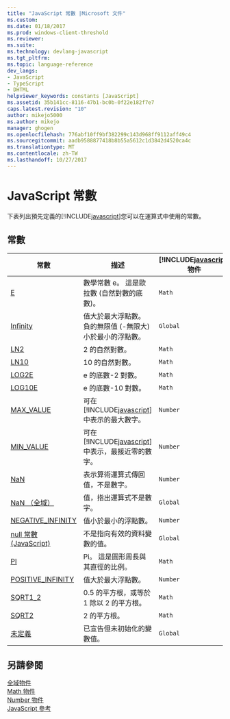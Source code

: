 ```yaml
---
title: "JavaScript 常數 |Microsoft 文件"
ms.custom: 
ms.date: 01/18/2017
ms.prod: windows-client-threshold
ms.reviewer: 
ms.suite: 
ms.technology: devlang-javascript
ms.tgt_pltfrm: 
ms.topic: language-reference
dev_langs:
- JavaScript
- TypeScript
- DHTML
helpviewer_keywords: constants [JavaScript]
ms.assetid: 35b141cc-8116-47b1-bc0b-0f22e182f7e7
caps.latest.revision: "10"
author: mikejo5000
ms.author: mikejo
manager: ghogen
ms.openlocfilehash: 776abf10ff9bf382299c143d968ff9112aff49c4
ms.sourcegitcommit: aadb9588877418b8b55a5612c1d3842d4520ca4c
ms.translationtype: MT
ms.contentlocale: zh-TW
ms.lasthandoff: 10/27/2017
---
```

# <a name="javascript-constants"></a>JavaScript 常數
下表列出預先定義的[!INCLUDE[javascript](../../javascript/includes/javascript-md.md)]您可以在運算式中使用的常數。  
  
## <a name="constants"></a>常數  
  
|常數|描述|[!INCLUDE[javascript](../../javascript/includes/javascript-md.md)]物件|  
|--------------|-----------------|-----------------------------------------------------------------------|  
|[E](../../javascript/reference/math-constants-javascript.md)|數學常數 e。 這是歐拉數 (自然對數的底數)。|`Math`|  
|[Infinity](../../javascript/reference/infinity-constant-javascript.md)|值大於最大浮點數。 負的無限值 (-無限大) 小於最小的浮點數。|`Global`|  
|[LN2](../../javascript/reference/math-constants-javascript.md)|2 的自然對數。|`Math`|  
|[LN10](../../javascript/reference/math-constants-javascript.md)|10 的自然對數。|`Math`|  
|[LOG2E](../../javascript/reference/math-constants-javascript.md)|e 的底數-2 對數。|`Math`|  
|[LOG10E](../../javascript/reference/math-constants-javascript.md)|e 的底數-10 對數。|`Math`|  
|[MAX_VALUE](../../javascript/reference/number-constants-javascript.md)|可在 [!INCLUDE[javascript](../../javascript/includes/javascript-md.md)] 中表示的最大數字。|`Number`|  
|[MIN_VALUE](../../javascript/reference/number-constants-javascript.md)|可在 [!INCLUDE[javascript](../../javascript/includes/javascript-md.md)] 中表示，最接近零的數字。|`Number`|  
|[NaN](../../javascript/reference/number-constants-javascript.md)|表示算術運算式傳回值，不是數字。|`Number`|  
|[NaN （全域）](../../javascript/reference/nan-constant-javascript.md)|值，指出運算式不是數字。|`Global`|  
|[NEGATIVE_INFINITY](../../javascript/reference/number-constants-javascript.md)|值小於最小的浮點數。|`Number`|  
|[null 常數 (JavaScript)](../../javascript/reference/null-constant-javascript.md)|不是指向有效的資料變數的值。|`Global`|  
|[PI](../../javascript/reference/math-constants-javascript.md)|Pi。 這是圓形周長與其直徑的比例。|`Math`|  
|[POSITIVE_INFINITY](../../javascript/reference/number-constants-javascript.md)|值大於最大浮點數。|`Number`|  
|[SQRT1_2](../../javascript/reference/math-constants-javascript.md)|0.5 的平方根，或等於 1 除以 2 的平方根。|`Math`|  
|[SQRT2](../../javascript/reference/math-constants-javascript.md)|2 的平方根。|`Math`|  
|[未定義](../../javascript/reference/undefined-constant-javascript.md)|已宣告但未初始化的變數值。|`Global`|  
  
## <a name="see-also"></a>另請參閱  
 [全域物件](../../javascript/reference/global-object-javascript.md)   
 [Math 物件](../../javascript/reference/math-object-javascript.md)   
 [Number 物件](../../javascript/reference/number-object-javascript.md)   
 [JavaScript 參考](../../javascript/reference/javascript-reference.md)